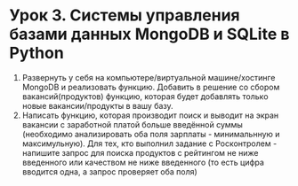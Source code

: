 # Урок 3. Системы управления базами данных MongoDB и SQLite в Python
1. Развернуть у себя на компьютере/виртуальной машине/хостинге MongoDB и реализовать функцию. Добавить в решение со сбором вакансий(продуктов) функцию, которая будет добавлять только новые вакансии/продукты в вашу базу.
2. Написать функцию, которая производит поиск и выводит на экран вакансии с заработной платой больше введённой суммы (необходимо анализировать оба поля зарплаты - минимальнную и максимульную). Для тех, кто выполнил задание с Росконтролем - напишите запрос для поиска продуктов с рейтингом не ниже введенного или качеством не ниже введенного (то есть цифра вводится одна, а запрос проверяет оба поля)

